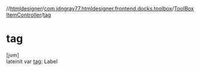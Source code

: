 //[htmldesigner](../../../index.md)/[com.jdngray77.htmldesigner.frontend.docks.toolbox](../index.md)/[ToolBoxItemController](index.md)/[tag](tag.md)

# tag

[jvm]\
lateinit var [tag](tag.md): Label
